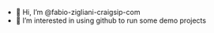 - 👋 Hi, I’m @fabio-zigliani-craigsip-com
- 👀 I’m interested in using github to run some demo projects

<!---
fabio-zigliani-craigsip-com/fabio-zigliani-craigsip-com is a ✨ special ✨ repository because its `README.md` (this file) appears on your GitHub profile.
You can click the Preview link to take a look at your changes.
--->
